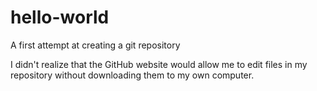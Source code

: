# hello-world
A first attempt at creating a git repository

I didn't realize that the GitHub website would allow me to edit files in my repository without downloading them to my own computer.
